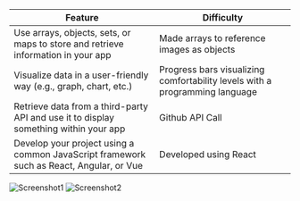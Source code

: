 | Feature                                                                                     | Difficulty |
| ------------------------------------------------------------------------------------------- | ---------- |
| Use arrays, objects, sets, or maps to store and retrieve information in your app            | Made arrays to reference images as objects        |
| Visualize data in a user-friendly way (e.g., graph, chart, etc.)                            | Progress bars visualizing comfortability levels with a programming language       |
| Retrieve data from a third-party API and use it to display something within your app         | Github API Call |
| Develop your project using a common JavaScript framework such as React, Angular, or Vue    | Developed using React |



![Screenshot1](./codeky2/src/Photos/Screenshot%202023-06-11%20105521.png)
![Screenshot2](./codeky2/src/Photos/Screenshot%202023-06-30%20170454.png)
